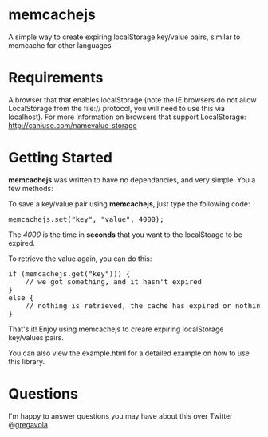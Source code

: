 memcachejs
==========

A simple way to create expiring localStorage key/value pairs, similar to memcache for other languages

# Requirements
A browser that that enables localStorage (note the IE browsers do not allow LocalStorage from the file:// protocol, you will need to use this via localhost). For more information on browsers that support LocalStorage: <a href="http://caniuse.com/namevalue-storage" target="_blank">http://caniuse.com/namevalue-storage</a><br />


# Getting Started
**memcachejs** was written to have no dependancies, and very simple. You a few methods:<br />

To save a key/value pair using **memcachejs**, just type the following code:
<pre>
memcachejs.set("key", "value", 4000);
</pre>

The *4000* is the time in **seconds** that you want to the localStoage to be expired.<br />

To retrieve the value again, you can do this:<br />

<pre>
if (memcachejs.get("key"))) {
	// we got something, and it hasn't expired
}
else {
	// nothing is retrieved, the cache has expired or nothing was set there
}
</pre>

That's it! Enjoy using memcachejs to creare expiring localStorage key/values pairs.<br />

You can also view the example.html for a detailed example on how to use this library.<br />

# Questions
I'm happy to answer questions you may have about this over Twitter @<a href="http://twitter.com/gregavola">gregavola</a>.